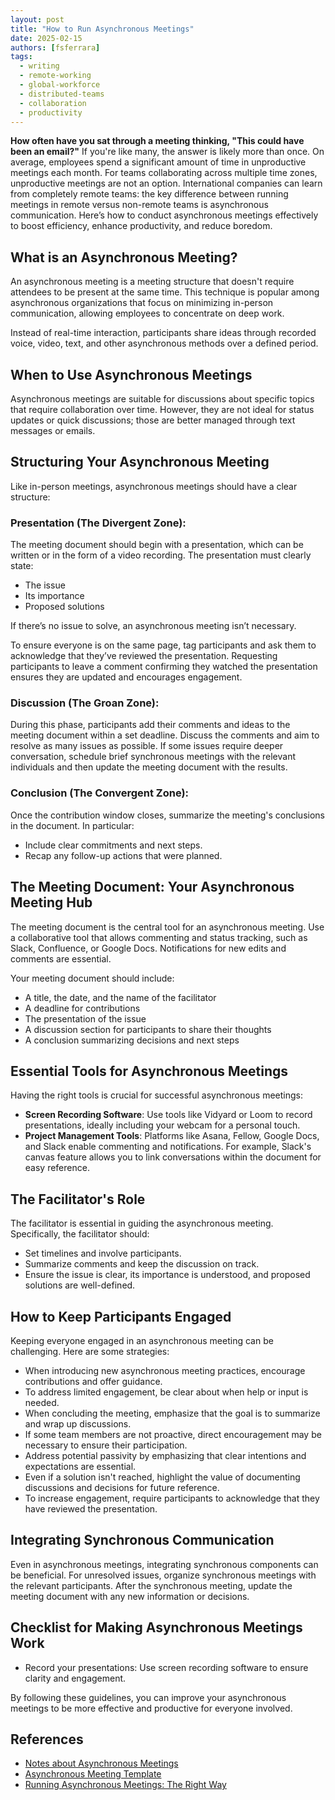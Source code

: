 ```yaml
---
layout: post
title: "How to Run Asynchronous Meetings"
date: 2025-02-15
authors: [fsferrara]
tags:
  - writing
  - remote-working
  - global-workforce
  - distributed-teams
  - collaboration
  - productivity
---
```

**How often have you sat through a meeting thinking, "This could have been an email?"** If you're like many, the answer is likely more than once. On average, employees spend a significant amount of time in unproductive meetings each month. For teams collaborating across multiple time zones, unproductive meetings are not an option. International companies can learn from completely remote teams: the key difference between running meetings in remote versus non-remote teams is asynchronous communication. Here’s how to conduct asynchronous meetings effectively to boost efficiency, enhance productivity, and reduce boredom.

## What is an Asynchronous Meeting?  
An asynchronous meeting is a meeting structure that doesn't require attendees to be present at the same time. This technique is popular among asynchronous organizations that focus on minimizing in-person communication, allowing employees to concentrate on deep work.

Instead of real-time interaction, participants share ideas through recorded voice, video, text, and other asynchronous methods over a defined period.

## When to Use Asynchronous Meetings  
Asynchronous meetings are suitable for discussions about specific topics that require collaboration over time. However, they are not ideal for status updates or quick discussions; those are better managed through text messages or emails.

## Structuring Your Asynchronous Meeting  
Like in-person meetings, asynchronous meetings should have a clear structure:

### Presentation (The Divergent Zone):  
The meeting document should begin with a presentation, which can be written or in the form of a video recording. The presentation must clearly state:
- The issue
- Its importance
- Proposed solutions

If there’s no issue to solve, an asynchronous meeting isn’t necessary.

To ensure everyone is on the same page, tag participants and ask them to acknowledge that they’ve reviewed the presentation. Requesting participants to leave a comment confirming they watched the presentation ensures they are updated and encourages engagement.

### Discussion (The Groan Zone):  
During this phase, participants add their comments and ideas to the meeting document within a set deadline. Discuss the comments and aim to resolve as many issues as possible. If some issues require deeper conversation, schedule brief synchronous meetings with the relevant individuals and then update the meeting document with the results.

### Conclusion (The Convergent Zone):  
Once the contribution window closes, summarize the meeting's conclusions in the document. In particular:
- Include clear commitments and next steps.
- Recap any follow-up actions that were planned.

## The Meeting Document: Your Asynchronous Meeting Hub  
The meeting document is the central tool for an asynchronous meeting. Use a collaborative tool that allows commenting and status tracking, such as Slack, Confluence, or Google Docs. Notifications for new edits and comments are essential.

Your meeting document should include:
- A title, the date, and the name of the facilitator
- A deadline for contributions
- The presentation of the issue
- A discussion section for participants to share their thoughts
- A conclusion summarizing decisions and next steps

## Essential Tools for Asynchronous Meetings  
Having the right tools is crucial for successful asynchronous meetings:
- **Screen Recording Software**: Use tools like Vidyard or Loom to record presentations, ideally including your webcam for a personal touch.
- **Project Management Tools**: Platforms like Asana, Fellow, Google Docs, and Slack enable commenting and notifications. For example, Slack's canvas feature allows you to link conversations within the document for easy reference.

## The Facilitator's Role  
The facilitator is essential in guiding the asynchronous meeting. Specifically, the facilitator should:
- Set timelines and involve participants.
- Summarize comments and keep the discussion on track.
- Ensure the issue is clear, its importance is understood, and proposed solutions are well-defined.

## How to Keep Participants Engaged  
Keeping everyone engaged in an asynchronous meeting can be challenging. Here are some strategies:
- When introducing new asynchronous meeting practices, encourage contributions and offer guidance.
- To address limited engagement, be clear about when help or input is needed.
- When concluding the meeting, emphasize that the goal is to summarize and wrap up discussions.
- If some team members are not proactive, direct encouragement may be necessary to ensure their participation.
- Address potential passivity by emphasizing that clear intentions and expectations are essential.
- Even if a solution isn't reached, highlight the value of documenting discussions and decisions for future reference.
- To increase engagement, require participants to acknowledge that they have reviewed the presentation.

## Integrating Synchronous Communication  
Even in asynchronous meetings, integrating synchronous components can be beneficial. For unresolved issues, organize synchronous meetings with the relevant participants. After the synchronous meeting, update the meeting document with any new information or decisions.

## Checklist for Making Asynchronous Meetings Work  
- Record your presentations: Use screen recording software to ensure clarity and engagement. 

By following these guidelines, you can improve your asynchronous meetings to be more effective and productive for everyone involved.

## References

- [Notes about Asynchronous Meetings](https://fsferrara.github.io/notes/Productivity/Communication/Asynchronous%20Meeting)
- [Asynchronous Meeting Template](https://fsferrara.github.io/notes/Productivity/Communication/Asynchronous%20Meeting%20Template)
- [Running Asynchronous Meetings: The Right Way](https://www.youtube.com/watch?v=kNny-2wzfGM)

